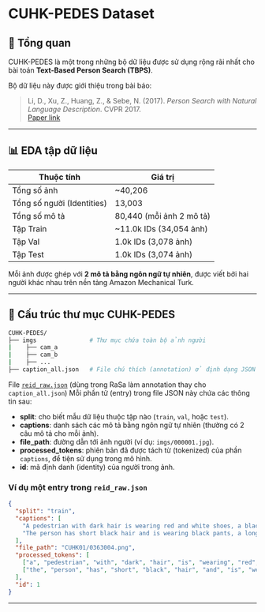 # CUHK-PEDES Dataset

## 🧾 Tổng quan
CUHK-PEDES là một trong những bộ dữ liệu được sử dụng rộng rãi nhất cho bài toán **Text-Based Person Search (TBPS)**.

Bộ dữ liệu này được giới thiệu trong bài báo:

> Li, D., Xu, Z., Huang, Z., & Sebe, N. (2017). *Person Search with Natural Language Description*. CVPR 2017.  
> [Paper link](https://arxiv.org/pdf/1702.05729)

---

## 📊 EDA tập dữ liệu

| Thuộc tính                 | Giá trị                  |
|----------------------------|--------------------------|
| Tổng số ảnh                | ~40,206                  |
| Tổng số người (Identities) | 13,003                   |
| Tổng số mô tả              | 80,440 (mỗi ảnh 2 mô tả) |
| Tập Train                  | ~11.0k IDs (34,054 ảnh)  |
| Tập Val                    | 1.0k IDs (3,078 ảnh)     |
| Tập Test                   | 1.0k IDs (3,074 ảnh)     |

Mỗi ảnh được ghép với **2 mô tả bằng ngôn ngữ tự nhiên**, được viết bởi hai người khác nhau trên nền tảng Amazon Mechanical Turk.

---

## 📁 Cấu trúc thư mục CUHK-PEDES

```bash
CUHK-PEDES/
├── imgs               # Thư mục chứa toàn bộ ảnh người
|    ├── cam_a
|    ├── cam_b
|    ├── ...
├── caption_all.json   # File chú thích (annotation) ở định dạng JSON
```

File [`reid_raw.json`](https://drive.google.com/file/d/0B-GOvBat1maObWN1eDV6cFNYV2M/view?usp=sharing&resourcekey=0-CStaTaSQeHN60VYIjlVTAg) (dùng trong RaSa làm annotation thay cho `caption_all.json`)
Mỗi phần tử (entry) trong file JSON này chứa các thông tin sau:
- **split**: cho biết mẫu dữ liệu thuộc tập nào (`train`, `val`, hoặc `test`).
- **captions**: danh sách các mô tả bằng ngôn ngữ tự nhiên (thường có 2 câu mô tả cho mỗi ảnh).
- **file_path**: đường dẫn tới ảnh người (ví dụ: `imgs/000001.jpg`).
- **processed_tokens**: phiên bản đã được tách từ (tokenized) của phần `captions`, để tiện sử dụng trong mô hình.
- **id**: mã định danh (identity) của người trong ảnh.

### Ví dụ một entry trong `reid_raw.json`
```json
{
  "split": "train",
  "captions": [
    "A pedestrian with dark hair is wearing red and white shoes, a black hooded sweatshirt, and black pants.",
    "The person has short black hair and is wearing black pants, a long sleeve black top, and red sneakers."
  ],
  "file_path": "CUHK01/0363004.png",
  "processed_tokens": [
    ["a", "pedestrian", "with", "dark", "hair", "is", "wearing", "red", "and", "white", "shoes", "a", "black", "hooded", "sweatshirt", "and", "black", "pants"],
    ["the", "person", "has", "short", "black", "hair", "and", "is", "wearing", "black", "pants", "a", "long", "sleeve", "black", "top", "and", "red", "sneakers"]
  ],
  "id": 1
}
```
---

